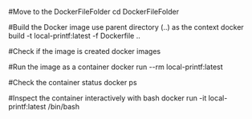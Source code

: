 #Move to the DockerFileFolder
cd DockerFileFolder

#Build the Docker image use parent directory (..) as the context
docker build -t local-printf:latest -f Dockerfile ..

#Check if the image is created
docker images

#Run the image as a container
docker run --rm local-printf:latest

#Check the container status
docker ps

#Inspect the container interactively with bash
docker run -it local-printf:latest /bin/bash

